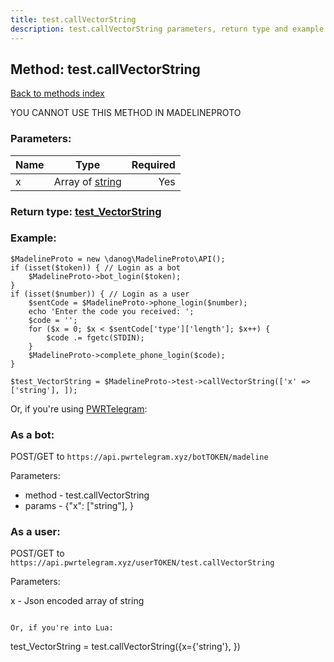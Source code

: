 ```yaml
---
title: test.callVectorString
description: test.callVectorString parameters, return type and example
---
```

## Method: test.callVectorString  
[Back to methods index](index.md)


YOU CANNOT USE THIS METHOD IN MADELINEPROTO


### Parameters:

| Name     |    Type       | Required |
|----------|:-------------:|---------:|
|x|Array of [string](../types/string.md) | Yes|


### Return type: [test\_VectorString](../types/test_VectorString.md)

### Example:


```
$MadelineProto = new \danog\MadelineProto\API();
if (isset($token)) { // Login as a bot
    $MadelineProto->bot_login($token);
}
if (isset($number)) { // Login as a user
    $sentCode = $MadelineProto->phone_login($number);
    echo 'Enter the code you received: ';
    $code = '';
    for ($x = 0; $x < $sentCode['type']['length']; $x++) {
        $code .= fgetc(STDIN);
    }
    $MadelineProto->complete_phone_login($code);
}

$test_VectorString = $MadelineProto->test->callVectorString(['x' => ['string'], ]);
```

Or, if you're using [PWRTelegram](https://pwrtelegram.xyz):

### As a bot:

POST/GET to `https://api.pwrtelegram.xyz/botTOKEN/madeline`

Parameters:

* method - test.callVectorString
* params - {"x": ["string"], }



### As a user:

POST/GET to `https://api.pwrtelegram.xyz/userTOKEN/test.callVectorString`

Parameters:

x - Json encoded  array of string


```

Or, if you're into Lua:

```
test_VectorString = test.callVectorString({x={'string'}, })
```

